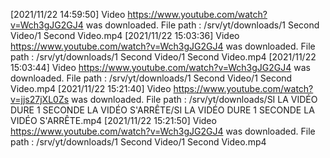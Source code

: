 [2021/11/22 14:59:50] Video https://www.youtube.com/watch?v=Wch3gJG2GJ4 was downloaded. File path : /srv/yt/downloads/1 Second Video/1 Second Video.mp4
[2021/11/22 15:03:36] Video https://www.youtube.com/watch?v=Wch3gJG2GJ4 was downloaded. File path : /srv/yt/downloads/1 Second Video/1 Second Video.mp4
[2021/11/22 15:03:44] Video https://www.youtube.com/watch?v=Wch3gJG2GJ4 was downloaded. File path : /srv/yt/downloads/1 Second Video/1 Second Video.mp4
[2021/11/22 15:21:40] Video https://www.youtube.com/watch?v=jjs27jXL0Zs was downloaded. File path : /srv/yt/downloads/SI LA VIDÉO DURE 1 SECONDE LA VIDÉO S'ARRÊTE/SI LA VIDÉO DURE 1 SECONDE LA VIDÉO S'ARRÊTE.mp4
[2021/11/22 15:21:50] Video https://www.youtube.com/watch?v=Wch3gJG2GJ4 was downloaded. File path : /srv/yt/downloads/1 Second Video/1 Second Video.mp4